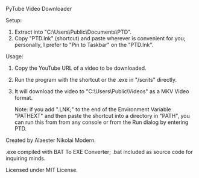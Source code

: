 PyTube Video Downloader

Setup:
1. Extract into "C:\Users\Public\Documents\PTD".
2. Copy "PTD.lnk" (shortcut) and paste wherever is convenient for you; personally, I prefer to "Pin to Taskbar" on the "PTD.lnk".

Usage:
1. Copy the YouTube URL of a video to be downloaded.
2. Run the program with the shortcut or the .exe in "/scrits" directly.
3. It will download the video to "C:\Users\Public\Videos" as a MKV Video format.

	Note: if you add ".LNK;" to the end of the Environment Variable "PATHEXT" and then paste the shortcut into a directory in "PATH", you can run this from from any console or from the Run dialog by entering PTD.


Created by Alaester Nikolai Modern.

.exe compiled with BAT To EXE Converter; .bat included as source code for inquiring minds.

Licensed under MIT License.